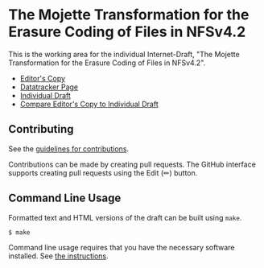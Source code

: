 # The Mojette Transformation for the Erasure Coding of Files in NFSv4.2

This is the working area for the individual Internet-Draft, "The Mojette Transformation for the Erasure Coding of Files in NFSv4.2".

* [Editor's Copy](https://ietf-wg-nfsv4.github.io/mojette_encoding/#go.draft-haynes-nfsv4-mojette-encoding.html)
* [Datatracker Page](https://datatracker.ietf.org/doc/draft-haynes-nfsv4-mojette-encoding)
* [Individual Draft](https://datatracker.ietf.org/doc/html/draft-haynes-nfsv4-mojette-encoding)
* [Compare Editor's Copy to Individual Draft](https://ietf-wg-nfsv4.github.io/mojette_encoding/#go.draft-haynes-nfsv4-mojette-encoding.diff)


## Contributing

See the
[guidelines for contributions](https://github.com/ietf-wg-nfsv4/mojette_encoding/blob/main/CONTRIBUTING.md).

Contributions can be made by creating pull requests.
The GitHub interface supports creating pull requests using the Edit (✏) button.


## Command Line Usage

Formatted text and HTML versions of the draft can be built using `make`.

```sh
$ make
```

Command line usage requires that you have the necessary software installed.  See
[the instructions](https://github.com/martinthomson/i-d-template/blob/main/doc/SETUP.md).

